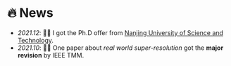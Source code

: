 # 🔥 News
- *2021.12*: 🎉🎉 I got the Ph.D offer from [Nanjing University of Science and Technology](http://www.njust.edu.cn/).
- *2021.10*: 🎉🎉 One paper about *real world super-resolution* got the **major revision** by IEEE TMM.